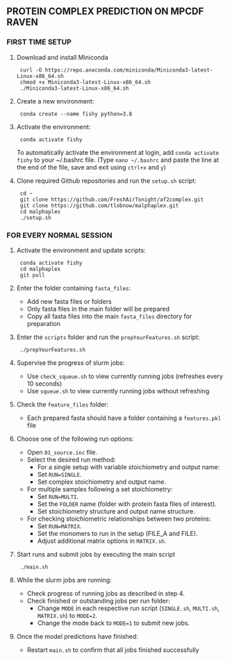 ## PROTEIN COMPLEX PREDICTION ON MPCDF RAVEN


### FIRST TIME SETUP

1. Download and install Miniconda 

        curl -O https://repo.anaconda.com/miniconda/Miniconda3-latest-Linux-x86_64.sh
        chmod +x Miniconda3-latest-Linux-x86_64.sh
        ./Miniconda3-latest-Linux-x86_64.sh


3. Create a new environment:

        conda create --name fishy python=3.8


4. Activate the environment:

        conda activate fishy

    To automatically activate the environment at login, add `conda activate fishy` to your ~/.bashrc file. (Type `nano ~/.bashrc` and paste the line at the end of the file, save and exit using `ctrl+x` and `y`)

5. Clone required Github repositories and run the `setup.sh` script:

        cd ~
        git clone https://github.com/FreshAirTonight/af2complex.git
        git clone https://github.com/tlobnow/malphaplex.git
        cd malphaplex
        ./setup.sh


### FOR EVERY NORMAL SESSION

1. Activate the environment and update scripts:

        conda activate fishy
        cd malphaplex
        git pull


2. Enter the folder containing `fasta_files`:
    - Add new fasta files or folders
    - Only fasta files in the main folder will be prepared
    - Copy all fasta files into the main `fasta_files` directory for preparation


3. Enter the `scripts` folder and run the `prepYourFeatures.sh` script:

        ./prepYourFeatures.sh


4. Supervise the progress of slurm jobs:
    - Use `check_squeue.sh` to view currently running jobs (refreshes every 10 seconds)
    - Use `squeue.sh` to view currently running jobs without refreshing


5. Check the `feature_files` folder:
    - Each prepared fasta should have a folder containing a `features.pkl` file


6. Choose one of the following run options:
    - Open `01_source.inc` file.
    - Select the desired run method:
        - For a single setup with variable stoichiometry and output name:
        - Set `RUN=SINGLE`.
        - Set complex stoichiometry and output name.
    - For multiple samples following a set stoichiometry:
        - Set `RUN=MULTI`.
        - Set the `FOLDER` name (folder with protein fasta files of interest).
        - Set stoichiometry structure and output name structure.
    - For checking stoichiometric relationships between two proteins:
        - Set `RUN=MATRIX`.
        - Set the monomers to run in the setup (FILE_A and FILE).
        - Adjust additional matrix options in `MATRIX.sh`.
        

7. Start runs and submit jobs by executing the main script

        ./main.sh


8. While the slurm jobs are running:
    - Check progress of running jobs as described in step 4.
    - Check finished or outstanding jobs per run folder:
        - Change `MODE` in each respective run script (`SINGLE.sh`, `MULTI.sh`, `MATRIX.sh`) to `MODE=2`.
        - Change the mode back to `MODE=1` to submit new jobs.


9. Once the model predictions have finished:
    - Restart `main.sh` to confirm that all jobs finished successfully

